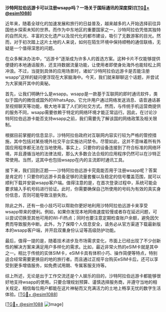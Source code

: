 **沙特阿拉伯远游卡可以注册wsapp吗？一场关于国际通讯的深度探讨[[TG💪+ @esim1088](https://t.me/s/esim1088)]**

近年来，随着全球化的加速发展和旅行的日益普及，越来越多的人开始选择前往异国他乡探索未知的世界。而作为中东地区的重要国家之一，沙特阿拉伯凭借其独特的自然风光、丰富的文化遗产以及现代化的都市建设，吸引了无数游客的目光。然而，对于初次踏上这片土地的人来说，如何在陌生环境中保持顺畅的通信联络，无疑是一个值得深思的问题。

在众多解决办法中，“远游卡”逐渐成为许多人的首选方案。这种卡片不仅能够提供便捷的本地通话服务，还支持数据流量功能，让使用者即使身处海外也能轻松上网冲浪。不过，当提到具体的应用场景时，诸如“沙特阿拉伯远游卡是否能注册wsapp”这样的疑问便浮现在大家脑海中。今天，我们就来聊聊这个话题，并尝试为大家揭开其中的奥秘。

首先，让我们明确什么是wsapp。wsapp是一款基于互联网的即时通讯软件，类似于国内的微信或国外的WhatsApp。它允许用户通过网络发送消息、语音通话甚至视频聊天等功能，极大地丰富了人们的社交方式。然而，与传统手机运营商提供的服务不同，wsapp需要依赖于特定的网络环境才能正常运行。因此，在讨论沙特阿拉伯远游卡能否支持wsapp之前，我们需要先了解该国的网络政策及相关限制。

根据目前掌握的信息显示，沙特阿拉伯政府对互联网内容实行较为严格的管控措施，其中包括对某些境外社交平台实施访问禁令。尽管如此，这并不意味着所有外国应用程序都无法在当地使用。事实上，只要你的设备连接到了符合标准的网络环境，并且遵循当地的法律法规，那么大多数合法合规的应用程序仍然可以在沙特正常使用。当然，这其中也包括wsapp在内的主流即时通讯工具。

接下来，我们回到正题——沙特阿拉伯远游卡究竟能否用于注册wsapp呢？答案是肯定的！只要你的远游卡具备足够的流量套餐以及稳定的信号覆盖范围，就可以顺利下载并安装wsapp客户端。值得注意的是，在首次登录过程中，系统可能会要求输入手机号码进行验证。此时，你需要确保自己所使用的号码为有效的真实身份信息，否则可能导致注册失败。

除此之外，还有一些小技巧可以帮助你更好地利用沙特阿拉伯远游卡来享受wsapp带来的便利。例如，如果你发现本地网络速度较慢或者存在延迟问题，可以尝试切换至其他可用的Wi-Fi热点；同时也要注意定期检查账户余额，避免因欠费而导致服务中断。此外，为了保障个人信息安全，请务必从官方渠道下载最新版本的wsapp客户端，并开启双重身份认证等高级防护功能。

最后，值得一提的是，随着技术进步及市场需求变化，市面上已经出现了不少创新性的解决方案来满足用户多样化的需求。比如，最近非常火热的eSIM卡就是其中之一。相比于传统的实体SIM卡，eSIM卡具有体积小巧、操作简便等特点，特别适合经常需要更换目的地的旅行者。而且通过正规平台购买eSIM卡后，还可以享受到更多增值服务，如免费试用期、专属客服支持等。

综上所述，无论是出于工作交流还是个人娱乐的目的，沙特阿拉伯远游卡都能够很好地支持wsapp的使用。只要合理规划预算、谨慎选择服务商，并遵守当地的相关规定，相信每位用户都能在这片神秘而又充满活力的土地上畅享无忧的数字生活体验。[[TG💪+ @esim1088](https://t.me/s/esim1088)]

[[TG💪+ @esim1088](https://t.me/s/esim1088) ![Image](https://i.postimg.cc/4NQfJmqS/Snipaste-2025-05-13-00-14-12.png)]